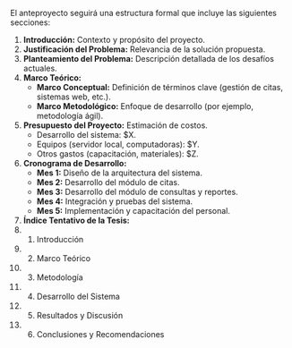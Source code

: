 
El anteproyecto seguirá una estructura formal que incluye las siguientes secciones:

1. **Introducción:** Contexto y propósito del proyecto.
2. **Justificación del Problema:** Relevancia de la solución propuesta.
3. **Planteamiento del Problema:** Descripción detallada de los desafíos actuales.
4. **Marco Teórico:**  
   - **Marco Conceptual:** Definición de términos clave (gestión de citas, sistemas web, etc.).  
   - **Marco Metodológico:** Enfoque de desarrollo (por ejemplo, metodología ágil).
5. **Presupuesto del Proyecto:** Estimación de costos.  
   - Desarrollo del sistema: $X.  
   - Equipos (servidor local, computadoras): $Y.  
   - Otros gastos (capacitación, materiales): $Z.
6. **Cronograma de Desarrollo:**  
   - **Mes 1:** Diseño de la arquitectura del sistema.  
   - **Mes 2:** Desarrollo del módulo de citas.  
   - **Mes 3:** Desarrollo del módulo de consultas y reportes.  
   - **Mes 4:** Integración y pruebas del sistema.  
   - **Mes 5:** Implementación y capacitación del personal.
7. **Índice Tentativo de la Tesis:**  
8. 1. Introducción  
9. 2. Marco Teórico  
10. 3. Metodología  
11. 4. Desarrollo del Sistema  
12. 5. Resultados y Discusión  
13. 6. Conclusiones y Recomendaciones
